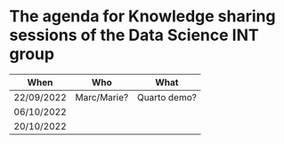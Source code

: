 # The agenda for Knowledge sharing sessions of the Data Science INT group

| When       | Who         |What          |
|:----------:|:-----------:|:------------:|
| 22/09/2022 | Marc/Marie? | Quarto demo? |
| 06/10/2022 |             |              |
| 20/10/2022 |             |              |
